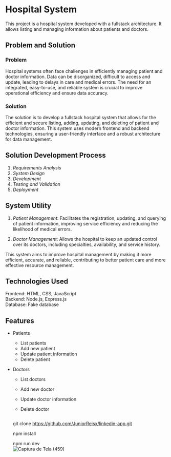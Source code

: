 # Hospital System

This project is a hospital system developed with a fullstack architecture. It allows listing and managing information about patients and doctors.

## Problem and Solution

### Problem
Hospital systems often face challenges in efficiently managing patient and doctor information. Data can be disorganized, difficult to access and update, leading to delays in care and medical errors. The need for an integrated, easy-to-use, and reliable system is crucial to improve operational efficiency and ensure data accuracy.

### Solution
The solution is to develop a fullstack hospital system that allows for the efficient and secure listing, adding, updating, and deleting of patient and doctor information. This system uses modern frontend and backend technologies, ensuring a user-friendly interface and a robust architecture for data management.

## Solution Development Process

1. *Requirements Analysis*  
2. *System Design*  
3. *Development*  
4. *Testing and Validation*  
5. *Deployment*  

## System Utility

1. *Patient Management*: Facilitates the registration, updating, and querying of patient information, improving service efficiency and reducing the likelihood of medical errors.

2. *Doctor Management*: Allows the hospital to keep an updated control over its doctors, including specialties, availability, and service history.

This system aims to improve hospital management by making it more efficient, accurate, and reliable, contributing to better patient care and more effective resource management.

## Technologies Used
Frontend: HTML, CSS, JavaScript  
Backend: Node.js, Express.js  
Database: Fake database

## Features
- Patients
  - List patients
  - Add new patient
  - Update patient information
  - Delete patient  

- Doctors
  - List doctors
  - Add new doctor
  - Update doctor information
  - Delete doctor
    
    
     ```sh
   git clone https://github.com/JuniorReisx/linkedin-app.git

   npm install
   
   npm run dev    
![Captura de Tela (459)](https://github.com/user-attachments/assets/889672bc-0435-4f79-9a80-9861abf5e076)


